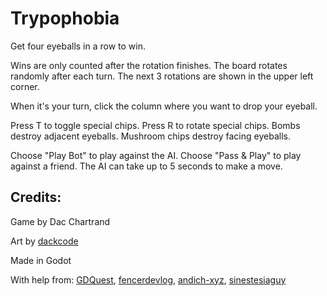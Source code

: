 # Trypophobia

Get four eyeballs in a row to win.

Wins are only counted after the rotation finishes. The board rotates randomly after each turn. The next 3 rotations are shown in the upper left corner.

When it's your turn, click the column where you want to drop your eyeball.

Press T to toggle special chips. Press R to rotate special chips. Bombs destroy adjacent eyeballs. Mushroom chips destroy facing eyeballs.

Choose "Play Bot" to play against the AI. Choose "Pass & Play" to play against a friend. The AI can take up to 5 seconds to make a move.

## Credits:

Game by Dac Chartrand

Art by [dackcode](https://www.deviantart.com/dackcode)

Made in Godot

With help from: [GDQuest](https://www.gdquest.com), [fencerdevlog](https://godotshaders.com/shader/2d-fireworks), [andich-xyz](https://godotshaders.com/shader/highlight-canvasitem), [sinestesiaguy](https://opengameart.org/content/2d-explosion-animations-frame-by-frame)

